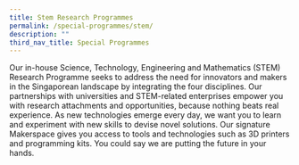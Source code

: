 ```yaml
---
title: Stem Research Programmes
permalink: /special-programmes/stem/
description: ""
third_nav_title: Special Programmes
---
```


Our in-house Science, Technology, Engineering and Mathematics (STEM) Research Programme seeks to address the need for innovators and makers in the Singaporean landscape by integrating the four disciplines. Our partnerships with universities and STEM-related enterprises empower you with research attachments and opportunities, because nothing beats real experience. As new technologies emerge every day, we want you to learn and experiment with new skills to devise novel solutions. Our signature Makerspace gives you access to tools and technologies such as 3D printers and programming kits. You could say we are putting the future in your hands.

